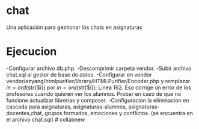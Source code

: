 # chat
Una aplicación para gestionar los chats en asignaturas


# Ejecucion

-Configurar archivo db.php.
-Descomprimir carpeta vendor.
-Subir archivo chat.sql al gestor de base de datos.
-Configurar en vendor vendor/ezyang/htmlpurifier/library/HTMLPurifier/Encoder.php y remplazar $in = ord($str{$i}) por  $in = ord($str[$i]); Linea 162. Eso corrige un error de los profesores cuando quieren ver los alumnos. Probar en caso de que no funcione actualizar librerias y composer.
-Configuracion la eliminacion en cascada para asignaturas, asignaturas-alumnos, asignaturas-docentes,chat, grupos formados, emociones y conflictos. (se encuentra en el archivo chat.sql)
#   c o l l a b n e w  
 
